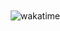 <a href="https://wakatime.com/@e6e22af3-e952-4e5e-bc31-547c314437a2">
<img style="position: absolute; top: 76px; right: 0; border: 0" alt="wakatime" 
src="https://wakatime.com/share/@e6e22af3-e952-4e5e-bc31-547c314437a2/c5729266-e55d-43b5-91e0-270e64c9fb85.svg"></a>
